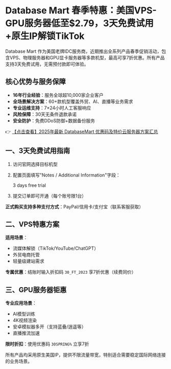 # Database Mart 春季特惠：美国VPS-GPU服务器低至$2.79，3天免费试用+原生IP解锁TikTok

Database Mart 作为美国老牌IDC服务商，近期推出全系列产品春季促销活动，包含VPS、物理服务器和GPU显卡服务器等多款机型，最高可享7折优惠。所有产品支持3天免费试用，无需预付款即可体验。

## 核心优势与服务保障

- **16年行业经验**：服务全球超10,000家企业客户
- **全场景解决方案**：60+款机型覆盖外贸、AI、直播等业务需求
- **专业运维支持**：7×24小时人工客服响应
- **风险保障**：30天无条件退款承诺
- **安全防护**：免费DDoS防御+数据备份服务

👉 [【点击查看】2025年最新 DatabaseMart 优惠码及特价云服务器方案汇总](https://bit.ly/DatabaseMart)

## 一、3天免费试用指南

1. 访问官网选择目标机型
2. 配置页面填写"Notes / Additional Information"字段：
   
   3 days free trial
   
3. 提交订单即可开通（每个账号限1台）

**正式购买支持多种支付方式**：PayPal/信用卡/支付宝（联系客服获取）

## 二、VPS特惠方案

**适用场景**：
- 流媒体解锁（TikTok/YouTube/ChatGPT）
- 外贸电商托管
- 轻量级建站需求

**专属优惠**：结账时输入折扣码 `30_FT_2023` 享7折优惠（续费同价）

## 三、GPU服务器钜惠

**专业应用场景**：
- AI模型训练
- 4K视频渲染
- 安卓模拟器多开（支持蓝叠/逍遥等）
- 直播推流加速

**限时折扣**：使用优惠码 `30SPRING%` 立享7折

所有产品均采用原生美国IP，提供不限流量带宽，特别适合需要稳定国际网络连接的业务场景。
